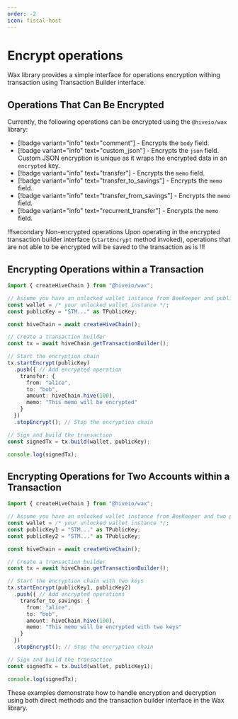 ```yaml
---
order: -2
icon: fiscal-host
---
```


# Encrypt operations

Wax library provides a simple interface for operations encryption withing transaction using Transaction Builder interface.

## Operations That Can Be Encrypted

Currently, the following operations can be encrypted using the `@hiveio/wax` library:

- [!badge variant="info" text="comment"] - Encrypts the `body` field.
- [!badge variant="info" text="custom_json"] - Encrypts the `json` field. Custom JSON encryption is unique as it wraps the encrypted data in an `encrypted` key.
- [!badge variant="info" text="transfer"] - Encrypts the `memo` field.
- [!badge variant="info" text="transfer_to_savings"] - Encrypts the `memo` field.
- [!badge variant="info" text="transfer_from_savings"] - Encrypts the `memo` field.
- [!badge variant="info" text="recurrent_transfer"] - Encrypts the `memo` field.

!!!secondary Non-encrypted operations
Upon operating in the encrypted transaction builder interface (`startEncrypt` method invoked), operations that are not able to be encrypted will be saved to the transaction as is
!!!

## Encrypting Operations within a Transaction

```typescript
import { createHiveChain } from "@hiveio/wax";

// Assume you have an unlocked wallet instance from BeeKeeper and public key (STM...)
const wallet = /* your unlocked wallet instance */;
const publicKey = "STM..." as TPublicKey;

const hiveChain = await createHiveChain();

// Create a transaction builder
const tx = await hiveChain.getTransactionBuilder();

// Start the encryption chain
tx.startEncrypt(publicKey)
  .push({ // Add encrypted operation
    transfer: {
      from: "alice",
      to: "bob",
      amount: hiveChain.hive(100),
      memo: "This memo will be encrypted"
    }
  })
  .stopEncrypt(); // Stop the encryption chain

// Sign and build the transaction
const signedTx = tx.build(wallet, publicKey);

console.log(signedTx);
```

## Encrypting Operations for Two Accounts within a Transaction

```typescript
import { createHiveChain } from "@hiveio/wax";

// Assume you have an unlocked wallet instance from BeeKeeper and two public keys (STM...)
const wallet = /* your unlocked wallet instance */;
const publicKey1 = "STM..." as TPublicKey;
const publicKey2 = "STM..." as TPublicKey;

const hiveChain = await createHiveChain();

// Create a transaction builder
const tx = await hiveChain.getTransactionBuilder();

// Start the encryption chain with two keys
tx.startEncrypt(publicKey1, publicKey2)
  .push({ // Add encrypted operations
    transfer_to_savings: {
      from: "alice",
      to: "bob",
      amount: hiveChain.hive(100),
      memo: "This memo will be encrypted with two keys"
    }
  })
  .stopEncrypt(); // Stop the encryption chain

// Sign and build the transaction
const signedTx = tx.build(wallet, publicKey1);

console.log(signedTx);
```

These examples demonstrate how to handle encryption and decryption using both direct methods and the transaction builder interface in the Wax library.
